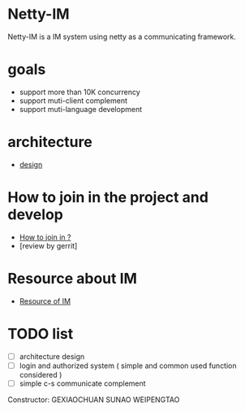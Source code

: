 # Netty-IM
Netty-IM is a IM system using netty as a communicating framework. 

# goals

- support more than 10K concurrency
- support muti-client complement 
- support muti-language development 



# architecture 
- [design](doc/design.md)


# How to join in the project and develop

- [How to join in ?](join.md)
- [review by gerrit]

# Resource about IM 
- [Resource of IM](resource.md)

# TODO list 

- [ ] architecture design 
- [ ] login and authorized system ( simple and common used function considered )
- [ ] simple c-s communicate complement 

Constructor:
GEXIAOCHUAN
SUNAO
WEIPENGTAO

